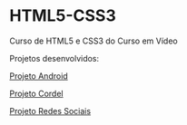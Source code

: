 # HTML5-CSS3
 Curso de HTML5 e CSS3 do Curso em Vídeo

<p>Projetos desenvolvidos:</p>
<p><a href="https://gustavopimentaribeiro.github.io/HTML5-CSS3/Módulo%202/desafios/desafio10/" target="_blank">Projeto Android</a></p>
<p><a href="https://gustavopimentaribeiro.github.io/HTML5-CSS3/Módulo%203/desafios/desafio12/" target="_blank">Projeto Cordel</a></p>
<p><a href="https://gustavopimentaribeiro.github.io/HTML5-CSS3/Módulo%204/desafios/desafio13/" target="_blank">Projeto Redes Sociais</a></p>

